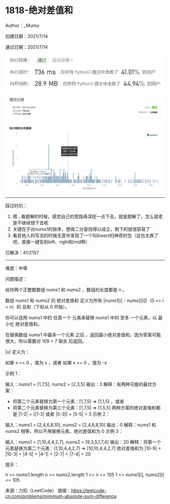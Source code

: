 # 1818-绝对差值和

Author：_Mumu

创建日期：2021/7/14

通过日期：2021/7/14

![](https://github.com/Mumulhy/LeetCode/blob/master/1818-绝对差值和/通过截图2.jpg)

![](https://github.com/Mumulhy/LeetCode/blob/master/1818-绝对差值和/通过截图1.jpg)

*****

踩过的坑：

1. 嗯...看题解的时候，感觉自己的思路再深挖一点下去，就是题解了，怎么就老是不继续想下去呢
2. 关键在于对nums1的排序，使得二分查找得以成立，剩下的就很容易了
3. 看其他人的写法的时候无意中发现了一个叫bisect的神奇的包（这也太爽了吧，直接一键告别left、right和mid啊）

已解决：41/2157

*****

难度：中等

问题描述：

给你两个正整数数组 nums1 和 nums2 ，数组的长度都是 n 。

数组 nums1 和 nums2 的 绝对差值和 定义为所有 |nums1[i] - nums2[i]|（0 <= i < n）的 总和（下标从 0 开始）。

你可以选用 nums1 中的 任意一个 元素来替换 nums1 中的 至多 一个元素，以 最小化 绝对差值和。

在替换数组 nums1 中最多一个元素 之后 ，返回最小绝对差值和。因为答案可能很大，所以需要对 109 + 7 取余 后返回。

|x| 定义为：

如果 x >= 0 ，值为 x ，或者
如果 x <= 0 ，值为 -x


示例 1：

输入：nums1 = [1,7,5], nums2 = [2,3,5]
输出：3
解释：有两种可能的最优方案：
- 将第二个元素替换为第一个元素：[1,7,5] => [1,1,5] ，或者
- 将第二个元素替换为第三个元素：[1,7,5] => [1,5,5]
两种方案的绝对差值和都是 |1-2| + (|1-3| 或者 |5-3|) + |5-5| = 3
示例 2：

输入：nums1 = [2,4,6,8,10], nums2 = [2,4,6,8,10]
输出：0
解释：nums1 和 nums2 相等，所以不用替换元素。绝对差值和为 0
示例 3：

输入：nums1 = [1,10,4,4,2,7], nums2 = [9,3,5,1,7,4]
输出：20
解释：将第一个元素替换为第二个元素：[1,10,4,4,2,7] => [10,10,4,4,2,7]
绝对差值和为 |10-9| + |10-3| + |4-5| + |4-1| + |2-7| + |7-4| = 20


提示：

n == nums1.length
n == nums2.length
1 <= n <= 105
1 <= nums1[i], nums2[i] <= 105

来源：力扣（LeetCode）
链接：https://leetcode-cn.com/problems/minimum-absolute-sum-difference